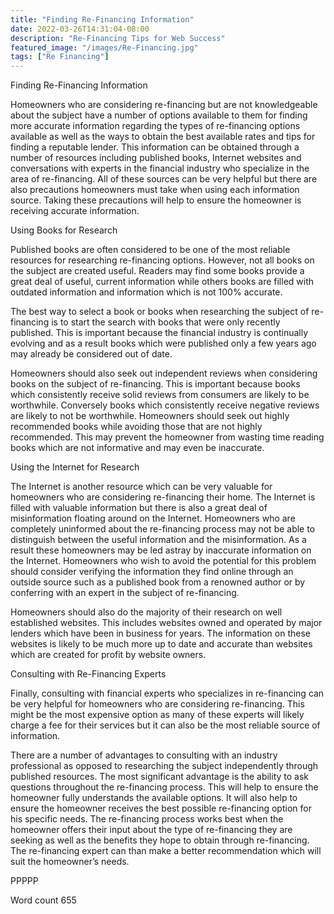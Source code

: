 ```yaml
---
title: "Finding Re-Financing Information"
date: 2022-03-26T14:31:04-08:00
description: "Re-Financing Tips for Web Success"
featured_image: "/images/Re-Financing.jpg"
tags: ["Re Financing"]
---
```


Finding Re-Financing Information

Homeowners who are considering re-financing but are not knowledgeable about the subject have a number of options available to them for finding more accurate information regarding the types of re-financing options available as well as the ways to obtain the best available rates and tips for finding a reputable lender. This information can be obtained through a number of resources including published books, Internet websites and conversations with experts in the financial industry who specialize in the area of re-financing. All of these sources can be very helpful but there are also precautions homeowners must take when using each information source. Taking these precautions will help to ensure the homeowner is receiving accurate information.

Using Books for Research

Published books are often considered to be one of the most reliable resources for researching re-financing options. However, not all books on the subject are created useful. Readers may find some books provide a great deal of useful, current information while others books are filled with outdated information and information which is not 100% accurate. 

The best way to select a book or books when researching the subject of re-financing is to start the search with books that were only recently published. This is important because the financial industry is continually evolving and as a result books which were published only a few years ago may already be considered out of date. 

Homeowners should also seek out independent reviews when considering books on the subject of re-financing. This is important because books which consistently receive solid reviews from consumers are likely to be worthwhile. Conversely books which consistently receive negative reviews are likely to not be worthwhile. Homeowners should seek out highly recommended books while avoiding those that are not highly recommended. This may prevent the homeowner from wasting time reading books which are not informative and may even be inaccurate. 

Using the Internet for Research

The Internet is another resource which can be very valuable for homeowners who are considering re-financing their home. The Internet is filled with valuable information but there is also a great deal of misinformation floating around on the Internet. Homeowners who are completely uninformed about the re-financing process may not be able to distinguish between the useful information and the misinformation. As a result these homeowners may be led astray by inaccurate information on the Internet. Homeowners who wish to avoid the potential for this problem should consider verifying the information they find online through an outside source such as a published book from a renowned author or by conferring with an expert in the subject of re-financing.

Homeowners should also do the majority of their research on well established websites. This includes websites owned and operated by major lenders which have been in business for years. The information on these websites is likely to be much more up to date and accurate than websites which are created for profit by website owners.  

Consulting with Re-Financing Experts

Finally, consulting with financial experts who specializes in re-financing can be very helpful for homeowners who are considering re-financing. This might be the most expensive option as many of these experts will likely charge a fee for their services but it can also be the most reliable source of information. 

There are a number of advantages to consulting with an industry professional as opposed to researching the subject independently through published resources. The most significant advantage is the ability to ask questions throughout the re-financing process. This will help to ensure the homeowner fully understands the available options. It will also help to ensure the homeowner receives the best possible re-financing option for his specific needs. The re-financing process works best when the homeowner offers their input about the type of re-financing they are seeking as well as the benefits they hope to obtain through re-financing. The re-financing expert can than make a better recommendation which will suit the homeowner’s needs. 

PPPPP

Word count 655
 

